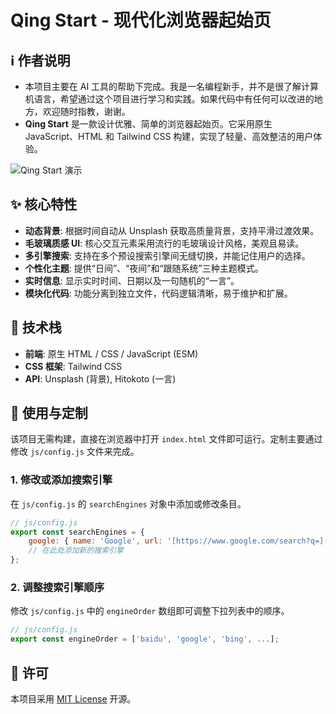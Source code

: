 # Qing Start - 现代化浏览器起始页
## ℹ️ 作者说明
- 本项目主要在 AI 工具的帮助下完成。我是一名编程新手，并不是很了解计算机语言，希望通过这个项目进行学习和实践。如果代码中有任何可以改进的地方，欢迎随时指教，谢谢。
- **Qing Start** 是一款设计优雅、简单的浏览器起始页。它采用原生 JavaScript、HTML 和 Tailwind CSS 构建，实现了轻量、高效整洁的用户体验。

![Qing Start 演示](https://s21.ax1x.com/2025/08/12/pVwCzCt.jpg)

## ✨ 核心特性

- **动态背景**: 根据时间自动从 Unsplash 获取高质量背景，支持平滑过渡效果。
- **毛玻璃质感 UI**: 核心交互元素采用流行的毛玻璃设计风格，美观且易读。
- **多引擎搜索**: 支持在多个预设搜索引擎间无缝切换，并能记住用户的选择。
- **个性化主题**: 提供“日间”、“夜间”和“跟随系统”三种主题模式。
- **实时信息**: 显示实时时间、日期以及一句随机的“一言”。
- **模块化代码**: 功能分离到独立文件，代码逻辑清晰，易于维护和扩展。

## 🚀 技术栈

- **前端**: 原生 HTML / CSS / JavaScript (ESM)
- **CSS 框架**: Tailwind CSS
- **API**: Unsplash (背景), Hitokoto (一言)

## 🔧 使用与定制

该项目无需构建，直接在浏览器中打开 `index.html` 文件即可运行。定制主要通过修改 `js/config.js` 文件来完成。

### 1. 修改或添加搜索引擎

在 `js/config.js` 的 `searchEngines` 对象中添加或修改条目。

```javascript
// js/config.js
export const searchEngines = {
    google: { name: 'Google', url: '[https://www.google.com/search?q=](https://www.google.com/search?q=)', logo: `<svg>...</svg>` },
    // 在此处添加新的搜索引擎
};
```

### 2. 调整搜索引擎顺序

修改 `js/config.js` 中的 `engineOrder` 数组即可调整下拉列表中的顺序。

```javascript
// js/config.js
export const engineOrder = ['baidu', 'google', 'bing', ...];
```

## 📜 许可

本项目采用 [MIT License](LICENSE) 开源。
